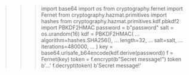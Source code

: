 >>> import base64
>>> import os
>>> from cryptography.fernet import Fernet
>>> from cryptography.hazmat.primitives import hashes
>>> from cryptography.hazmat.primitives.kdf.pbkdf2 import PBKDF2HMAC
>>> password = b"password"
>>> salt = os.urandom(16)
>>> kdf = PBKDF2HMAC(
...     algorithm=hashes.SHA256(),
...     length=32,
...     salt=salt,
...     iterations=480000,
... )
>>> key = base64.urlsafe_b64encode(kdf.derive(password))
>>> f = Fernet(key)
>>> token = f.encrypt(b"Secret message!")
>>> token
b'...'
>>> f.decrypt(token)
b'Secret message!'
